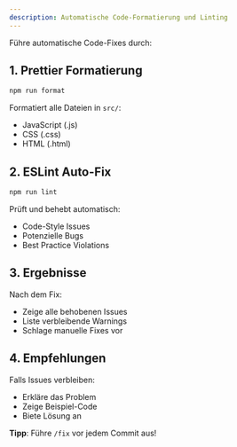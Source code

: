 ```yaml
---
description: Automatische Code-Formatierung und Linting
---
```


Führe automatische Code-Fixes durch:

## 1. Prettier Formatierung

```bash
npm run format
```

Formatiert alle Dateien in `src/`:
- JavaScript (.js)
- CSS (.css)
- HTML (.html)

## 2. ESLint Auto-Fix

```bash
npm run lint
```

Prüft und behebt automatisch:
- Code-Style Issues
- Potenzielle Bugs
- Best Practice Violations

## 3. Ergebnisse

Nach dem Fix:
- Zeige alle behobenen Issues
- Liste verbleibende Warnings
- Schlage manuelle Fixes vor

## 4. Empfehlungen

Falls Issues verbleiben:
- Erkläre das Problem
- Zeige Beispiel-Code
- Biete Lösung an

**Tipp**: Führe `/fix` vor jedem Commit aus!
